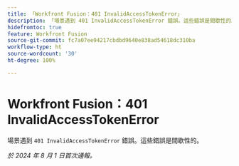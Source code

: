 ```yaml
---
title: 「Workfront Fusion：401 InvalidAccessTokenError」
description: 「場景遇到 401 InvalidAccessTokenError 錯誤。這些錯誤是間歇性的。」
hidefromtoc: true
feature: Workfront Fusion
source-git-commit: fc7a07ee94217cbdbd9640e838ad54618dc310ba
workflow-type: ht
source-wordcount: '30'
ht-degree: 100%

---
```



# Workfront Fusion：401 InvalidAccessTokenError

場景遇到 `401 InvalidAccessTokenError` 錯誤。這些錯誤是間歇性的。

_於 2024 年 8 月 1 日首次通報。_
